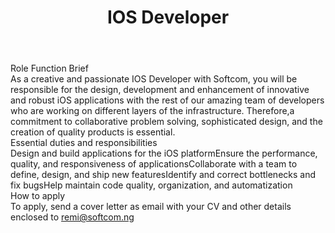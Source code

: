 ---
title:              IOS Developer
location:           Lagos
department:         Engineering
subunit:            Mobile
featured_image:     https://res.cloudinary.com/softcomux/image/upload/f_auto,q_auto/v1533917920/sfc/headers/opening-header.jpg
image_description:
body: |-
    ### Role Function Brief
    As a creative and passionate IOS Developer with Softcom, you will be responsible for the design, development and enhancement of innovative and robust iOS applications with the rest of our amazing team of developers who are working on different layers of the infrastructure. Therefore,a commitment to collaborative problem solving, sophisticated design, and the creation of quality products is essential.

    ### Essential duties and responsibilities
    - Design and build applications for the iOS platform
    - Ensure the performance, quality, and responsiveness of applications
    - Collaborate with a team to define, design, and ship new features
    - Identify and correct bottlenecks and fix bugs
    - Help maintain code quality, organization, and automatization

    ### How to apply
    To apply, send a cover letter as email with your CV and other details enclosed to [remi@softcom.ng](//mailto:remi@softcom.ng)
---